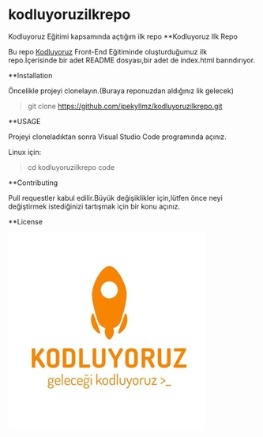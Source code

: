 # kodluyoruzilkrepo
Kodluyoruz Eğitimi kapsamında açtığım ilk repo
**Kodluyoruz Ilk Repo

Bu repo [Kodluyoruz](https://www.kodluyoruz.org/) Front-End Eğitiminde oluşturduğumuz ilk repo.İçerisinde bir adet README dosyası,bir adet de index.html barındırıyor.

**Installation

Öncelikle projeyi clonelayın.(Buraya reponuzdan aldığınız lik gelecek)

>git clone https://github.com/ipekyllmz/kodluyoruzilkrepo.git

**USAGE

Projeyi cloneladıktan sonra Visual Studio Code programında açınız.

Linux için:

>cd kodluyoruzilkrepo
>code

**Contributing

Pull requestler kabul edilir.Büyük değişiklikler için,lütfen önce neyi değiştirmek istediğinizi tartışmak için bir konu açınız.

**License

![Kodluyoruz Logo](https://raw.githubusercontent.com/Kodluyoruz/taskforce/git/git/markdown-nedir-nasil-kullaniriz-/figures/kodluyoruz_logo.jpg)




